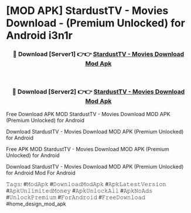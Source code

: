 # [MOD APK] StardustTV - Movies Download - (Premium Unlocked) for Android i3n1r



<div align="center">
<h3>🔴 Download [Server1] 👉👉 <a href="https://momento.my/?title=StardustTV_-_Movies_Download">StardustTV - Movies Download Mod Apk</a></h3><br>

<h3>🔴 Download [Server2] 👉👉 <a href="https://momento.my/?title=StardustTV_-_Movies_Download">StardustTV - Movies Download Mod Apk</a></h3>
</div>



Free Download APK MOD StardustTV - Movies Download MOD APK (Premium Unlocked) for Android

Download StardustTV - Movies Download MOD APK (Premium Unlocked) for Android

Free APK MOD StardustTV - Movies Download MOD APK (Premium Unlocked) for Android

Download StardustTV - Movies Download MOD APK (Premium Unlocked) for Android Mod For Android

𝚃𝚊𝚐𝚜: #𝙼𝚘𝚍𝙰𝚙𝚔 #𝙳𝚘𝚠𝚗𝚕𝚘𝚊𝚍𝙼𝚘𝚍𝙰𝚙𝚔 #𝙰𝚙𝚔𝙻𝚊𝚝𝚎𝚜𝚝𝚅𝚎𝚛𝚜𝚒𝚘𝚗 #𝙰𝚙𝚔𝚄𝚗𝚕𝚒𝚖𝚒𝚝𝚎𝚍𝙼𝚘𝚗𝚎𝚢 #𝙰𝚙𝚔𝚄𝚗𝚕𝚘𝚌𝚔𝙰𝚕𝚕 #𝙰𝚙𝚔𝙽𝚘𝙰𝚍𝚜 #𝚄𝚗𝚕𝚘𝚌𝚔𝙿𝚛𝚎𝚖𝚒𝚞𝚖 #𝙵𝚘𝚛𝙰𝚗𝚍𝚛𝚘𝚒𝚍 #𝙵𝚛𝚎𝚎𝙳𝚘𝚠𝚗𝚕𝚘𝚊𝚍 #home_design_mod_apk
